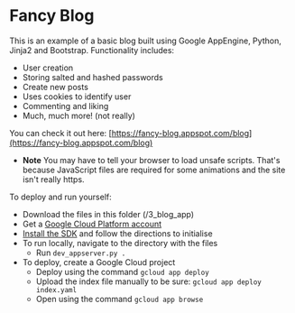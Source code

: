 # Fancy Blog

This is an example of a basic blog built using Google AppEngine, Python, Jinja2 and Bootstrap. Functionality includes:
* User creation
* Storing salted and hashed passwords
* Create new posts
* Uses cookies to identify user
* Commenting and liking
* Much, much more! (not really)

You can check it out here: [https://fancy-blog.appspot.com/blog](https://fancy-blog.appspot.com/blog)
* **Note** You may have to tell your browser to load unsafe scripts. That's because JavaScript files are required for some animations and the site isn't really https.

To deploy and run yourself:
* Download the files in this folder (/3_blog_app)
* Get a [Google Cloud Platform account](https://cloud.google.com/)
* [Install the SDK](https://cloud.google.com/sdk/downloads) and follow the directions to initialise
* To run locally, navigate to the directory with the files
  * Run `dev_appserver.py .`
* To deploy, create a Google Cloud project
  * Deploy using the command `gcloud app deploy`
  * Upload the index file manually to be sure: `gcloud app deploy index.yaml`
  * Open using the command `gcloud app browse`
